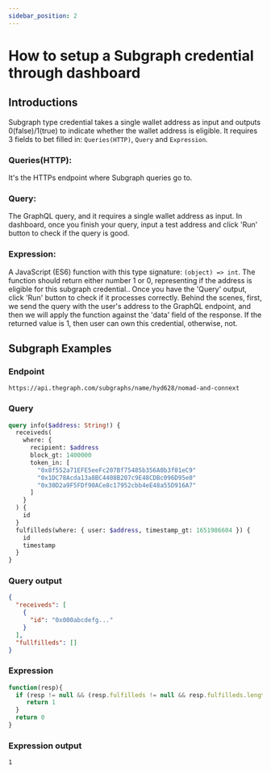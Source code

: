 ```yaml
---
sidebar_position: 2
---
```


# How to setup a Subgraph credential through dashboard

## Introductions
Subgraph type credential takes a single wallet address as input and outputs 0(false)/1(true) to indicate whether the wallet address is eligible. It requires 3 fields to bet filled in: `Queries(HTTP)`, `Query` and `Expression`.
### Queries(HTTP): 
It's the HTTPs endpoint where Subgraph queries go to.
### Query: 
The GraphQL query, and it requires a single wallet address as input. In dashboard, once you finish your query, input a test address and click 'Run' button to check if the query is good.
### Expression: 
A JavaScript (ES6) function with this type signature: `(object) => int`. The function should return either number 1 or 0, representing if the address is eligible for this subgraph credential.. Once you have the 'Query' output, click 'Run' button to check if it processes correctly. Behind the scenes, first, we send the query with the user's address to the GraphQL endpoint, and then we will apply the function against the 'data' field of the response. If the returned value is 1, then user can own this credential, otherwise, not.

## Subgraph Examples

### Endpoint
```
https://api.thegraph.com/subgraphs/name/hyd628/nomad-and-connext
```
### Query
```graphql
query info($address: String!) {
  receiveds(
    where: {
      recipient: $address
      block_gt: 1400000
      token_in: [
        "0x8f552a71EFE5eeFc207Bf75485b356A0b3f01eC9"
        "0x1DC78Acda13a8BC4408B207c9E48CDBc096D95e0"
        "0x30D2a9F5FDf90ACe8c17952cbb4eE48a55D916A7"
      ]
    }
  ) {
    id
  }
  fulfilleds(where: { user: $address, timestamp_gt: 1651986604 }) {
    id
    timestamp
  }
}

```
### Query output
```json
{
  "receiveds": [
    {
      "id": "0x000abcdefg..."
    }
  ],
  "fullfilleds": []
}
```
### Expression
```javascript
function(resp){
  if (resp != null && (resp.fulfilleds != null && resp.fulfilleds.length > 0 || resp.receiveds != null && resp.receiveds.length > 0)) {
     return 1
  }
  return 0
}
```
### Expression output
```
1
```